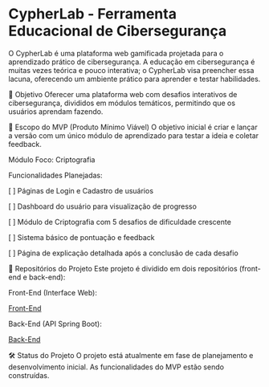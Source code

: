 # CypherLab - Ferramenta Educacional de Cibersegurança
O CypherLab é uma plataforma web gamificada projetada para o aprendizado prático de cibersegurança. A educação em cibersegurança é muitas vezes teórica e pouco interativa; o CypherLab visa preencher essa lacuna, oferecendo um ambiente prático para aprender e testar habilidades.

🎯 Objetivo
Oferecer uma plataforma web com desafios interativos de cibersegurança, divididos em módulos temáticos, permitindo que os usuários aprendam fazendo.

🚀 Escopo do MVP (Produto Mínimo Viável)
O objetivo inicial é criar e lançar a versão com um único módulo de aprendizado para testar a ideia e coletar feedback.

Módulo Foco: Criptografia

Funcionalidades Planejadas:

[ ] Páginas de Login e Cadastro de usuários

[ ] Dashboard do usuário para visualização de progresso

[ ] Módulo de Criptografia com 5 desafios de dificuldade crescente

[ ] Sistema básico de pontuação e feedback

[ ] Página de explicação detalhada após a conclusão de cada desafio

📂 Repositórios do Projeto
Este projeto é dividido em dois repositórios (front-end e back-end):

Front-End (Interface Web):

[Front-End](https://github.com/NivaJr/cypher-lab)

Back-End (API Spring Boot):

[Back-End](https://github.com/alisson94/cypher-lab)

🛠️ Status do Projeto
O projeto está atualmente em fase de planejamento e desenvolvimento inicial. As funcionalidades do MVP estão sendo construídas.

